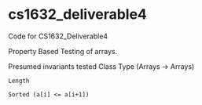 # cs1632_deliverable4
Code for CS1632_Deliverable4

Property Based Testing of arrays.

Presumed invariants tested
	Class Type (Arrays -> Arrays)

	Length
	
	Sorted (a[i] <= a[i+1])	
